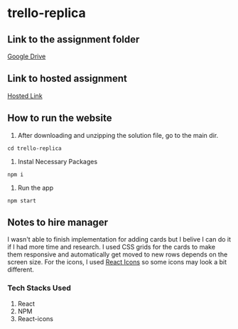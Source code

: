 # trello-replica

## Link to the assignment folder
[Google Drive](https://drive.google.com/drive/folders/1XhwasvJPw3C4lBv2vChJj8XfcHLcxj-0?usp=sharing)

## Link to hosted assignment
[Hosted Link](https://truefoundry-assignment.netlify.app/)

## How to run the website
1. After downloading and unzipping the solution file, go to the main dir.
```
cd trello-replica
```

1. Instal Necessary Packages
```
npm i
```

1. Run the app
```
npm start
```

## Notes to hire manager 
I wasn't able to finish implementation for adding cards but I belive I can do it if I had more time and research. I used CSS grids for the cards to make them responsive and automatically get moved to new rows depends on the screen size. For the icons, I used [React Icons](https://react-icons.github.io/react-icons) so some icons may look a bit different.

### Tech Stacks Used
1. React
2. NPM
3. React-icons
